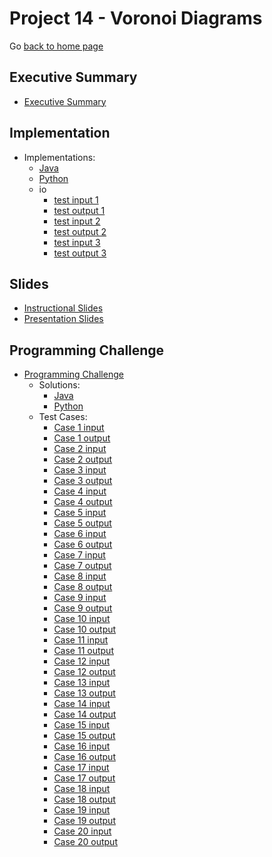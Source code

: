Project 14 - Voronoi Diagrams
===============================

Go [back to home page](../../index.html)

<a name="overview"></a>Executive Summary
---------------------------------------

- [Executive Summary](./executiveSummary.pdf)

<a name="overview"></a>Implementation
---------------------------------------

- Implementations:
	- [Java](./implementations/VoronoiDiagram.java)
	- [Python](./implementations/voronoi_diagram.py)
	- io
		- [test input 1](./implementations/io/testInput1.in)
		- [test output 1](./implementations/io/testOutput1.out)
        - [test input 2](./implementations/io/testInput2.in)
		- [test output 2](./implementations/io/testOutput2.out)
        - [test input 3](./implementations/io/testInput3.in)
		- [test output 3](./implementations/io/testOutput3.out)

<a name="overview"></a>Slides
---------------------------------------

- [Instructional Slides](./slides/lecture_VoronoiDiagrams.pptx)
- [Presentation Slides](./slides/presentation_VoronoiDiagrams.pptx)


<a name="overview"></a>Programming Challenge
---------------------------------------

- [Programming Challenge](./programmingChallenge/programmingChallenge.pdf)
	- Solutions:
		- [Java](./programmingChallenge/solutions/pcSol_java.java)
		- [Python](./programmingChallenge/solutions/pcSol_python.py)
	- Test Cases:
        - [Case 1 input](./programmingChallenge/testCases/testInput1.in)
        - [Case 1 output](./programmingChallenge/testCases/testOutput1.out)
        - [Case 2 input](./programmingChallenge/testCases/testInput2.in)
        - [Case 2 output](./programmingChallenge/testCases/testOutput2.out)
        - [Case 3 input](./programmingChallenge/testCases/testInput3.in)
        - [Case 3 output](./programmingChallenge/testCases/testOutput3.out)
        - [Case 4 input](./programmingChallenge/testCases/testInput4.in)
        - [Case 4 output](./programmingChallenge/testCases/testOutput4.out)
        - [Case 5 input](./programmingChallenge/testCases/testInput5.in)
        - [Case 5 output](./programmingChallenge/testCases/testOutput5.out)
        - [Case 6 input](./programmingChallenge/testCases/testInput6.in)
        - [Case 6 output](./programmingChallenge/testCases/testOutput6.out)
        - [Case 7 input](./programmingChallenge/testCases/testInput7.in)
        - [Case 7 output](./programmingChallenge/testCases/testOutput7.out)
        - [Case 8 input](./programmingChallenge/testCases/testInput8.in)
        - [Case 8 output](./programmingChallenge/testCases/testOutput8.out)
        - [Case 9 input](./programmingChallenge/testCases/testInput9.in)
        - [Case 9 output](./programmingChallenge/testCases/testOutput9.out)
        - [Case 10 input](./programmingChallenge/testCases/testInput10.in)
        - [Case 10 output](./programmingChallenge/testCases/testOutput10.out)
        - [Case 11 input](./programmingChallenge/testCases/testInput11.in)
        - [Case 11 output](./programmingChallenge/testCases/testOutput11.out)
        - [Case 12 input](./programmingChallenge/testCases/testInput12.in)
        - [Case 12 output](./programmingChallenge/testCases/testOutput12.out)
        - [Case 13 input](./programmingChallenge/testCases/testInput13.in)
        - [Case 13 output](./programmingChallenge/testCases/testOutput13.out)
        - [Case 14 input](./programmingChallenge/testCases/testInput14.in)
        - [Case 14 output](./programmingChallenge/testCases/testOutput14.out)
        - [Case 15 input](./programmingChallenge/testCases/testInput15.in)
        - [Case 15 output](./programmingChallenge/testCases/testOutput15.out)
        - [Case 16 input](./programmingChallenge/testCases/testInput16.in)
        - [Case 16 output](./programmingChallenge/testCases/testOutput16.out)
        - [Case 17 input](./programmingChallenge/testCases/testInput17.in)
        - [Case 17 output](./programmingChallenge/testCases/testOutput17.out)
        - [Case 18 input](./programmingChallenge/testCases/testInput18.in)
        - [Case 18 output](./programmingChallenge/testCases/testOutput18.out)
        - [Case 19 input](./programmingChallenge/testCases/testInput19.in)
        - [Case 19 output](./programmingChallenge/testCases/testOutput19.out)
        - [Case 20 input](./programmingChallenge/testCases/testInput20.in)
        - [Case 20 output](./programmingChallenge/testCases/testOutput20.out)
